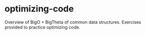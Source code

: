 # optimizing-code
Overview of BigO + BigTheta of common data structures. Exercises provided to practice optimizing code.
